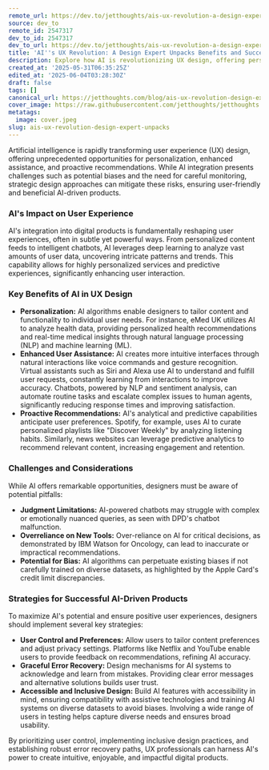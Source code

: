 ```yaml
---
remote_url: https://dev.to/jetthoughts/ais-ux-revolution-a-design-expert-unpacks-benefits-and-success-strategies-5foa
source: dev_to
remote_id: 2547317
dev_to_id: 2547317
dev_to_url: https://dev.to/jetthoughts/ais-ux-revolution-a-design-expert-unpacks-benefits-and-success-strategies-5foa
title: 'AI''s UX Revolution: A Design Expert Unpacks Benefits and Success Strategies'
description: Explore how AI is revolutionizing UX design, offering personalized experiences, enhanced assistance, and proactive recommendations. Learn about the benefits, challenges, and strategic design approaches for successful AI integration in digital products.
created_at: '2025-05-31T06:35:25Z'
edited_at: '2025-06-04T03:28:30Z'
draft: false
tags: []
canonical_url: https://jetthoughts.com/blog/ais-ux-revolution-design-expert-unpacks/
cover_image: https://raw.githubusercontent.com/jetthoughts/jetthoughts.github.io/master/content/blog/ais-ux-revolution-design-expert-unpacks/cover.jpeg
metatags:
  image: cover.jpeg
slug: ais-ux-revolution-design-expert-unpacks
---
```

Artificial intelligence is rapidly transforming user experience (UX) design, offering unprecedented opportunities for personalization, enhanced assistance, and proactive recommendations. While AI integration presents challenges such as potential biases and the need for careful monitoring, strategic design approaches can mitigate these risks, ensuring user-friendly and beneficial AI-driven products.

### AI's Impact on User Experience

AI's integration into digital products is fundamentally reshaping user experiences, often in subtle yet powerful ways. From personalized content feeds to intelligent chatbots, AI leverages deep learning to analyze vast amounts of user data, uncovering intricate patterns and trends. This capability allows for highly personalized services and predictive experiences, significantly enhancing user interaction.

### Key Benefits of AI in UX Design

*   **Personalization:** AI algorithms enable designers to tailor content and functionality to individual user needs. For instance, eMed UK utilizes AI to analyze health data, providing personalized health recommendations and real-time medical insights through natural language processing (NLP) and machine learning (ML).
*   **Enhanced User Assistance:** AI creates more intuitive interfaces through natural interactions like voice commands and gesture recognition. Virtual assistants such as Siri and Alexa use AI to understand and fulfill user requests, constantly learning from interactions to improve accuracy. Chatbots, powered by NLP and sentiment analysis, can automate routine tasks and escalate complex issues to human agents, significantly reducing response times and improving satisfaction.
*   **Proactive Recommendations:** AI's analytical and predictive capabilities anticipate user preferences. Spotify, for example, uses AI to curate personalized playlists like "Discover Weekly" by analyzing listening habits. Similarly, news websites can leverage predictive analytics to recommend relevant content, increasing engagement and retention.

### Challenges and Considerations

While AI offers remarkable opportunities, designers must be aware of potential pitfalls:

*   **Judgment Limitations:** AI-powered chatbots may struggle with complex or emotionally nuanced queries, as seen with DPD's chatbot malfunction.
*   **Overreliance on New Tools:** Over-reliance on AI for critical decisions, as demonstrated by IBM Watson for Oncology, can lead to inaccurate or impractical recommendations.
*   **Potential for Bias:** AI algorithms can perpetuate existing biases if not carefully trained on diverse datasets, as highlighted by the Apple Card's credit limit discrepancies.

### Strategies for Successful AI-Driven Products

To maximize AI's potential and ensure positive user experiences, designers should implement several key strategies:

*   **User Control and Preferences:** Allow users to tailor content preferences and adjust privacy settings. Platforms like Netflix and YouTube enable users to provide feedback on recommendations, refining AI accuracy.
*   **Graceful Error Recovery:** Design mechanisms for AI systems to acknowledge and learn from mistakes. Providing clear error messages and alternative solutions builds user trust.
*   **Accessible and Inclusive Design:** Build AI features with accessibility in mind, ensuring compatibility with assistive technologies and training AI systems on diverse datasets to avoid biases. Involving a wide range of users in testing helps capture diverse needs and ensures broad usability.

By prioritizing user control, implementing inclusive design practices, and establishing robust error recovery paths, UX professionals can harness AI's power to create intuitive, enjoyable, and impactful digital products.